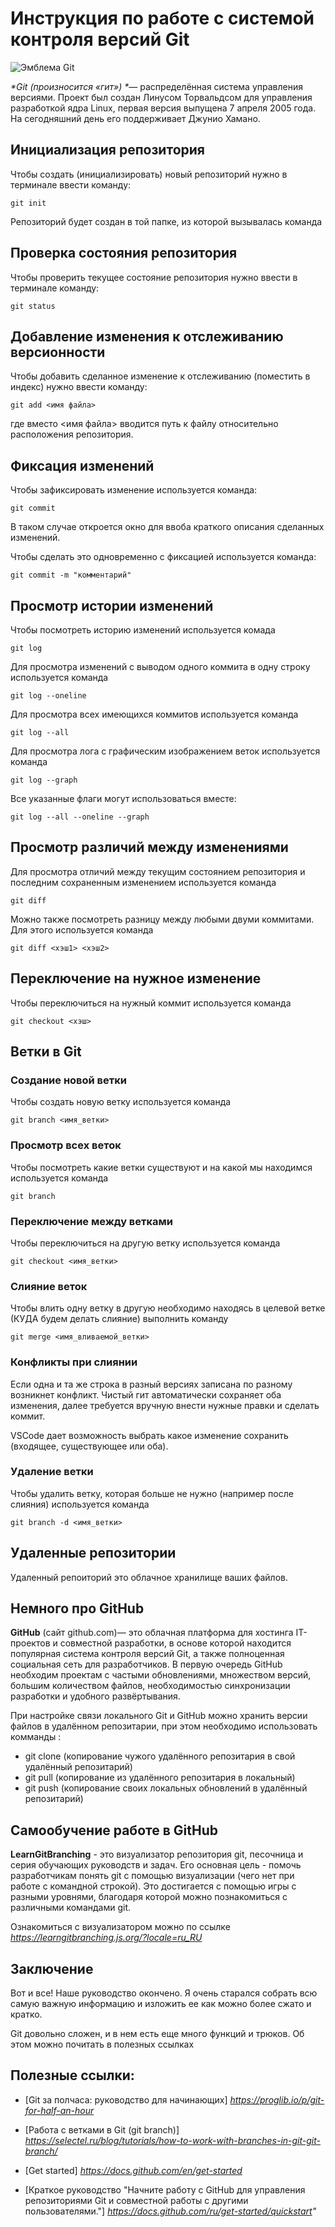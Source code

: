 # **Инструкция по работе с системой контроля версий Git**

![Эмблема Git](git.jpg)

_*Git (произносится «гит») *_— распределённая система управления версиями. Проект был создан Линусом Торвальдсом для управления разработкой ядра Linux, первая версия выпущена 7 апреля 2005 года. На сегодняшний день его поддерживает Джунио Хамано.

## Инициализация репозитория

Чтобы создать (инициализировать) новый репозиторий нужно в терминале ввести команду:

    git init

Репозиторий будет создан в той папке, из которой вызывалась команда

## Проверка состояния репозитория

Чтобы проверить текущее состояние репозитория нужно ввести в терминале команду:

    git status

## Добавление изменения к отслеживанию версионности

Чтобы добавить сделанное изменение к отслеживанию (поместить в индекс) нужно ввести команду:

    git add <имя файла>

где вместо <имя файла> вводится путь к файлу относительно расположения репозитория.

## Фиксация изменений

Чтобы зафиксировать изменение используется команда:

    git commit

В таком случае откроется окно для ввоба краткого описания сделанных изменений.

Чтобы сделать это одновременно с фиксацией используется команда:

    git commit -m "комментарий"

## Просмотр истории изменений

Чтобы посмотреть историю изменений используется комада

    git log

Для просмотра изменений с выводом одного коммита в одну строку используется команда

    git log --oneline

Для просмотра всех имеющихся коммитов используется команда

    git log --all

Для просмотра лога с графическим изображением веток используется команда

    git log --graph

Все указанные флаги могут использоваться вместе:

    git log --all --oneline --graph

## Просмотр различий между изменениями

Для просмотра отличий между текущим состоянием репозитория и последним сохраненным изменением используется команда

    git diff

Можно также посмотреть разницу между любыми двуми коммитами. Для этого используется команда

    git diff <хэш1> <хэш2>

## Переключение на нужное изменение

Чтобы переключиться на нужный коммит используется команда

    git checkout <хэш>

## Ветки в Git

### Создание новой ветки

Чтобы создать новую ветку используется команда

    git branch <имя_ветки>

### Просмотр всех веток

Чтобы посмотреть какие ветки существуют и на какой мы находимся используется команда

    git branch

### Переключение между ветками

Чтобы переключиться на другую ветку используется команда

    git checkout <имя_ветки>

### Слияние веток

Чтобы влить одну ветку в другую необходимо находясь в целевой ветке (КУДА будем делать слияние) выполнить команду

    git merge <имя_вливаемой_ветки>

### Конфликты при слиянии

Если одна и та же строка в разный версиях записана по разному возникнет конфликт.
Чистый гит автоматически сохраняет оба изменения, далее требуется вручную внести нужные правки и сделать коммит.

VSСode дает возможность выбрать какое изменение сохранить (входящее, существующее или оба).

### Удаление ветки

Чтобы удалить ветку, которая больше не нужно (например после слияния) используется команда

    git branch -d <имя_ветки>

## Удаленные репозитории

Удаленный репоиторий это облачное хранилище ваших файлов.

## Немного про GitHub

 **GitHub** (сайт github.com)— это облачная платформа для хостинга IT-проектов и совместной разработки, в основе которой находится популярная система контроля версий Git, а также полноценная социальная сеть для разработчиков.
 В первую очередь GitHub необходим проектам с частыми обновлениями, множеством версий, большим количеством файлов, необходимостью синхронизации разработки и удобного развёртывания.

 При настройке связи локального Git и GitHub можно хранить версии файлов в удалённом репозитарии, при этом необходимо использовать комманды :
 * git clone (копирование чужого удалённого репозитария в свой удалённый репозитарий)
 * git pull (копирование из удалённого репозитария в локальный)
 * git push (копирование своих локальных обновлений в удалённый репозитарий)

## Самообучение работе в GitHub
  
 **LearnGitBranching** - это визуализатор репозитория git, песочница и серия обучающих руководств и задач.
 Его основная цель - помочь разработчикам понять git с помощью визуализации (чего нет при работе с командной строкой).
 Это достигается с помощью игры с разными уровнями, благодаря которой можно познакомиться с различными командами git.
 
 Ознакомиться с визуализатором можно по ссылке *https://learngitbranching.js.org/?locale=ru_RU*

## Заключение
 Вот и все! Наше руководство окончено. Я очень старался собрать всю самую важную информацию и изложить ее как можно более сжато и кратко.

 Git довольно сложен, и в нем есть еще много функций и трюков. Об этом можно почитать в полезных ссылках

## Полезные ссылки:
 * [Git за полчаса: руководство для начинающих] _https://proglib.io/p/git-for-half-an-hour_

 * [Работа с ветками в Git (git branch)] _https://selectel.ru/blog/tutorials/how-to-work-with-branches-in-git-git-branch/_
 
 * [Get started] _https://docs.github.com/en/get-started_

 * [Краткое руководство 
"Начните работу с GitHub для управления репозиториями Git и совместной работы с другими пользователями."] _https://docs.github.com/ru/get-started/quickstart"_
